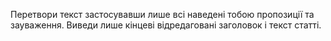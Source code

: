 Перетвори текст застосувавши лише всі наведені тобою пропозиції та зауваження.
Виведи лише кінцеві відредаговані заголовок і текст статті.
